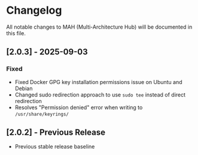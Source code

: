 # Changelog

All notable changes to MAH (Multi-Architecture Hub) will be documented in this file.

## [2.0.3] - 2025-09-03

### Fixed
- Fixed Docker GPG key installation permissions issue on Ubuntu and Debian
- Changed sudo redirection approach to use `sudo tee` instead of direct redirection
- Resolves "Permission denied" error when writing to `/usr/share/keyrings/`

## [2.0.2] - Previous Release
- Previous stable release baseline